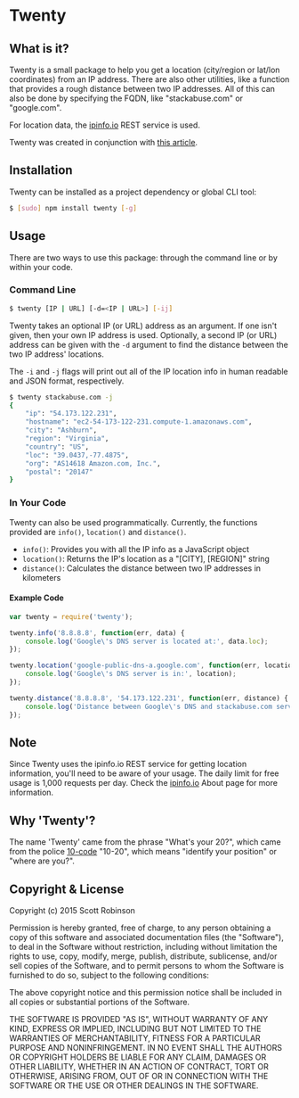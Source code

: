 # Twenty

## What is it?
Twenty is a small package to help you get a location (city/region or lat/lon coordinates) from an IP address. There are also other utilities, like a function that provides a rough distance between two IP addresses. All of this can also be done by specifying the FQDN, like "stackabuse.com" or "google.com".

For location data, the [ipinfo.io](http://ipinfo.io/) REST service is used.

Twenty was created in conjunction with [this article](http://stackabuse.com/how-to-create-a-node-js-cli-application/).

## Installation
Twenty can be installed as a project dependency or global CLI tool:

```bash
$ [sudo] npm install twenty [-g]
```

## Usage
There are two ways to use this package: through the command line or by within your code.

### Command Line
```bash
$ twenty [IP | URL] [-d=<IP | URL>] [-ij]
```

Twenty takes an optional IP (or URL) address as an argument. If one isn't given, then your own IP address is used. Optionally, a second IP (or URL) address can be given with the `-d` argument to find the distance between the two IP address' locations.

The `-i` and `-j` flags will print out all of the IP location info in human readable and JSON format, respectively.

```bash
$ twenty stackabuse.com -j
{
    "ip": "54.173.122.231",
    "hostname": "ec2-54-173-122-231.compute-1.amazonaws.com",
    "city": "Ashburn",
    "region": "Virginia",
    "country": "US",
    "loc": "39.0437,-77.4875",
    "org": "AS14618 Amazon.com, Inc.",
    "postal": "20147"
}
```

### In Your Code
Twenty can also be used programmatically. Currently, the functions provided are `info()`, `location()` and `distance()`.

- `info()`: Provides you with all the IP info as a JavaScript object
- `location()`: Returns the IP's location as a "[CITY], [REGION]" string
- `distance()`: Calculates the distance between two IP addresses in kilometers

#### Example Code

```javascript
var twenty = require('twenty');

twenty.info('8.8.8.8', function(err, data) {
    console.log('Google\'s DNS server is located at:', data.loc);
});

twenty.location('google-public-dns-a.google.com', function(err, location) {
    console.log('Google\'s DNS server is in:', location);
});

twenty.distance('8.8.8.8', '54.173.122.231', function(err, distance) {
    console.log('Distance between Google\'s DNS and stackabuse.com server (km):', distance);
});
```

## Note
Since Twenty uses the ipinfo.io REST service for getting location information, you'll need to be aware of your usage. The daily limit for free usage is 1,000 requests per day. Check the [ipinfo.io](http://ipinfo.io/about) About page for more information.

## Why 'Twenty'?
The name 'Twenty' came from the phrase "What's your 20?", which came from the police [10-code](https://en.wikipedia.org/wiki/Ten-code) "10-20", which means "identify your position" or "where are you?".

## Copyright & License
Copyright (c) 2015 Scott Robinson

Permission is hereby granted, free of charge, to any person obtaining a copy
of this software and associated documentation files (the "Software"), to deal
in the Software without restriction, including without limitation the rights
to use, copy, modify, merge, publish, distribute, sublicense, and/or sell
copies of the Software, and to permit persons to whom the Software is
furnished to do so, subject to the following conditions:

The above copyright notice and this permission notice shall be included in
all copies or substantial portions of the Software.

THE SOFTWARE IS PROVIDED "AS IS", WITHOUT WARRANTY OF ANY KIND, EXPRESS OR IMPLIED, INCLUDING BUT NOT LIMITED TO THE WARRANTIES OF MERCHANTABILITY, FITNESS FOR A PARTICULAR PURPOSE AND NONINFRINGEMENT. IN NO EVENT SHALL THE AUTHORS OR COPYRIGHT HOLDERS BE LIABLE FOR ANY CLAIM, DAMAGES OR OTHER LIABILITY, WHETHER IN AN ACTION OF CONTRACT, TORT OR OTHERWISE, ARISING FROM, OUT OF OR IN CONNECTION WITH THE SOFTWARE OR THE USE OR OTHER DEALINGS IN THE SOFTWARE.